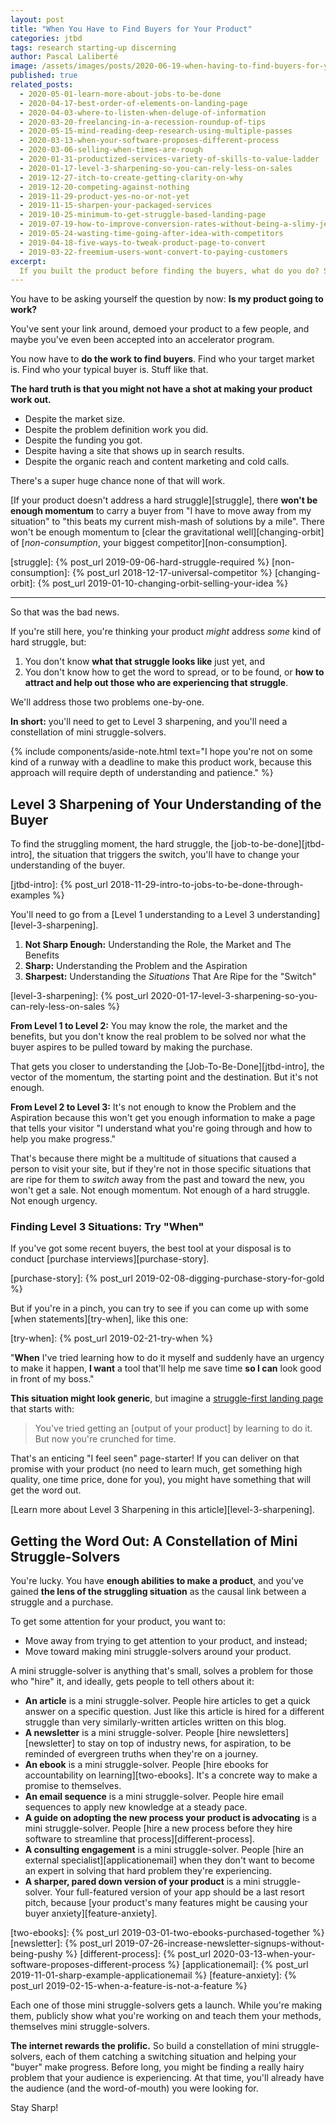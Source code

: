 ```yaml
---
layout: post
title: "When You Have to Find Buyers for Your Product"
categories: jtbd
tags: research starting-up discerning
author: Pascal Laliberté
image: /assets/images/posts/2020-06-19-when-having-to-find-buyers-for-your-product.jpg
published: true
related_posts:
  - 2020-05-01-learn-more-about-jobs-to-be-done
  - 2020-04-17-best-order-of-elements-on-landing-page
  - 2020-04-03-where-to-listen-when-deluge-of-information
  - 2020-03-20-freelancing-in-a-recession-roundup-of-tips
  - 2020-05-15-mind-reading-deep-research-using-multiple-passes
  - 2020-03-13-when-your-software-proposes-different-process
  - 2020-03-06-selling-when-times-are-rough
  - 2020-01-31-productized-services-variety-of-skills-to-value-ladder
  - 2020-01-17-level-3-sharpening-so-you-can-rely-less-on-sales
  - 2019-12-27-itch-to-create-getting-clarity-on-why
  - 2019-12-20-competing-against-nothing
  - 2019-11-29-product-yes-no-or-not-yet
  - 2019-11-15-sharpen-your-packaged-services
  - 2019-10-25-minimum-to-get-struggle-based-landing-page
  - 2019-07-19-how-to-improve-conversion-rates-without-being-a-slimy-jerk
  - 2019-05-24-wasting-time-going-after-idea-with-competitors
  - 2019-04-18-five-ways-to-tweak-product-page-to-convert
  - 2019-03-22-freemium-users-wont-convert-to-paying-customers
excerpt:
  If you built the product before finding the buyers, what do you do? Sharpen your understanding of the buyer to a Level 3 (situations-based) and build a constellation of mini struggle-solvers around your main product.
---
```


You have to be asking yourself the question by now: **Is my product going to work?**

You've sent your link around, demoed your product to a few people, and maybe you've even been accepted into an accelerator program.

You now have to **do the work to find buyers**. Find who your target market is. Find who your typical buyer is. Stuff like that.

**The hard truth is that you might not have a shot at making your product work out.** 

* Despite the market size.
* Despite the problem definition work you did.
* Despite the funding you got.
* Despite having a site that shows up in search results.
* Despite the organic reach and content marketing and cold calls.

There's a super huge chance none of that will work.

[If your product doesn't address a hard struggle][struggle], there **won't be enough momentum** to carry a buyer from "I have to move away from my situation" to "this beats my current mish-mash of solutions by a mile". There won't be enough momentum to [clear the gravitational well][changing-orbit] of [_non-consumption_, your biggest competitor][non-consumption].

[struggle]: {% post_url 2019-09-06-hard-struggle-required %}
[non-consumption]: {% post_url 2018-12-17-universal-competitor %}
[changing-orbit]: {% post_url 2019-01-10-changing-orbit-selling-your-idea %}

---

So that was the bad news.

If you're still here, you're thinking your product _might_ address _some_ kind of hard struggle, but:

1. You don't know **what that struggle looks like** just yet, and 
2. You don't know how to get the word to spread, or to be found, or **how to attract and help out those who are experiencing that struggle**.

We'll address those two problems one-by-one.

**In short:** you'll need to get to Level 3 sharpening, and you'll need a constellation of mini struggle-solvers.

{% include components/aside-note.html text="I hope you're not on some kind of a runway with a deadline to make this product work, because this approach will require depth of understanding and patience." %}

## Level 3 Sharpening of Your Understanding of the Buyer

To find the struggling moment, the hard struggle, the [job-to-be-done][jtbd-intro], the situation that triggers the switch, you'll have to change your understanding of the buyer.

[jtbd-intro]: {% post_url 2018-11-29-intro-to-jobs-to-be-done-through-examples %}

You'll need to go from a [Level 1 understanding to a Level 3 understanding][level-3-sharpening].

1. **Not Sharp Enough:** Understanding the Role, the Market and The Benefits
2. **Sharp:** Understanding the Problem and the Aspiration
3. **Sharpest:** Understanding the _Situations_ That Are Ripe for the "Switch"

[level-3-sharpening]: {% post_url 2020-01-17-level-3-sharpening-so-you-can-rely-less-on-sales %}

**From Level 1 to Level 2:** You may know the role, the market and the benefits, but you don't know the real problem to be solved nor what the buyer aspires to be pulled toward by making the purchase. 

That gets you closer to understanding the [Job-To-Be-Done][jtbd-intro], the vector of the momentum, the starting point and the destination. But it's not enough.

**From Level 2 to Level 3:** It's not enough to know the Problem and the Aspiration because this won't get you enough information to make a page that tells your visitor "I understand what you're going through and how to help you make progress."

That's because there might be a multitude of situations that caused a person to visit your site, but if they're not in those specific situations that are ripe for them to _switch_ away from the past and toward the new, you won't get a sale. Not enough momentum. Not enough of a hard struggle. Not enough urgency.

### Finding Level 3 Situations: Try "When"

If you've got some recent buyers, the best tool at your disposal is to conduct [purchase interviews][purchase-story].

[purchase-story]: {% post_url 2019-02-08-digging-purchase-story-for-gold %}

But if you're in a pinch, you can try to see if you can come up with some [when statements][try-when], like this one:

[try-when]: {% post_url 2019-02-21-try-when %}

"**When** I've tried learning how to do it myself and suddenly have an urgency to make it happen, **I want** a tool that'll help me save time **so I can** look good in front of my boss."

**This situation might look generic**, but imagine a [struggle-first landing page](/struggle-first) that starts with:

> You've tried getting an [output of your product] by learning to do it. But now you're crunched for time.

That's an enticing "I feel seen" page-starter! If you can deliver on that promise with your product (no need to learn much, get something high quality, one time price, done for you), you might have something that will get the word out.

[Learn more about Level 3 Sharpening in this article][level-3-sharpening].

## Getting the Word Out: A Constellation of Mini Struggle-Solvers

You're lucky. You have **enough abilities to make a product**, and you've gained **the lens of the struggling situation** as the causal link between a struggle and a purchase.

To get some attention for your product, you want to:

* Move away from trying to get attention to your product, and instead;
* Move toward making mini struggle-solvers around your product.

A mini struggle-solver is anything that's small, solves a problem for those who "hire" it, and ideally, gets people to tell others about it:

* **An article** is a mini struggle-solver. People hire articles to get a quick answer on a specific question. Just like this article is hired for a different struggle than very similarly-written articles written on this blog.
* **A newsletter** is a mini struggle-solver. People [hire newsletters][newsletter] to stay on top of industry news, for aspiration, to be reminded of evergreen truths when they're on a journey.
* **An ebook** is a mini struggle-solver. People [hire ebooks for accountability on learning][two-ebooks]. It's a concrete way to make a promise to themselves.
* **An email sequence** is a mini struggle-solver. People hire email sequences to apply new knowledge at a steady pace.
* **A guide on adopting the new process your product is advocating** is a mini struggle-solver. People [hire a new process before they hire software to streamline that process][different-process].
* **A consulting engagement** is a mini struggle-solver. People [hire an external specialist][applicationemail] when they don't want to become an expert in solving that hard problem they're experiencing.
* **A sharper, pared down version of your product** is a mini struggle-solver. Your full-featured version of your app should be a last resort pitch, because [your product's many features might be causing your buyer anxiety][feature-anxiety].

[two-ebooks]: {% post_url 2019-03-01-two-ebooks-purchased-together %}
[newsletter]: {% post_url 2019-07-26-increase-newsletter-signups-without-being-pushy %}
[different-process]: {% post_url 2020-03-13-when-your-software-proposes-different-process %}
[applicationemail]: {% post_url 2019-11-01-sharp-example-applicationemail %}
[feature-anxiety]: {% post_url 2019-02-15-when-a-feature-is-not-a-feature %}

Each one of those mini struggle-solvers gets a launch. While you're making them, publicly show what you're working on and teach them your methods, themselves mini struggle-solvers.

**The internet rewards the prolific.** So build a constellation of mini struggle-solvers, each of them catching a switching situation and helping your "buyer" make progress. Before long, you might be finding a really hairy problem that your audience is experiencing. At that time, you'll already have the audience (and the word-of-mouth) you were looking for.

Stay Sharp!
